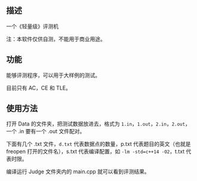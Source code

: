 ## 描述
一个《轻量级》评测机

注：本软件仅供自测，不能用于商业用途。

## 功能
能够评测程序，可以用于大样例的测试。

目前只有 AC，CE 和 TLE。

## 使用方法
打开 Data 的文件夹，把测试数据放进去，格式为 `1.in`，`1.out`，`2.in`，`2.out`，一个 .in 要有一个 .out 文件配对。

下面有几个 .txt 文件，`d.txt` 代表数据点的数量，p.txt 代表题目的英文（也就是 freopen 打开的文件名），s.txt 代表编译配置，如 `-lm -std=c++14 -O2`，t.txt 代表时限。

编译运行 Judge 文件夹内的 main.cpp 就可以看到评测结果。
